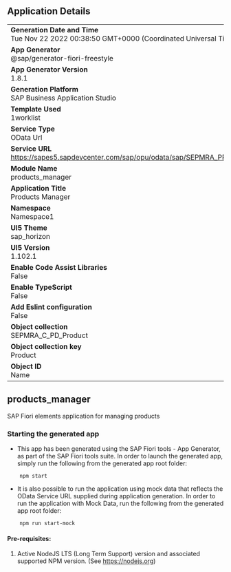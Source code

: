 ## Application Details
|               |
| ------------- |
|**Generation Date and Time**<br>Tue Nov 22 2022 00:38:50 GMT+0000 (Coordinated Universal Time)|
|**App Generator**<br>@sap/generator-fiori-freestyle|
|**App Generator Version**<br>1.8.1|
|**Generation Platform**<br>SAP Business Application Studio|
|**Template Used**<br>1worklist|
|**Service Type**<br>OData Url|
|**Service URL**<br>https://sapes5.sapdevcenter.com/sap/opu/odata/sap/SEPMRA_PROD_MAN/
|**Module Name**<br>products_manager|
|**Application Title**<br>Products Manager|
|**Namespace**<br>Namespace1|
|**UI5 Theme**<br>sap_horizon|
|**UI5 Version**<br>1.102.1|
|**Enable Code Assist Libraries**<br>False|
|**Enable TypeScript**<br>False|
|**Add Eslint configuration**<br>False|
|**Object collection**<br>SEPMRA_C_PD_Product|
|**Object collection key**<br>Product|
|**Object ID**<br>Name|

## products_manager

SAP Fiori elements application for managing products

### Starting the generated app

-   This app has been generated using the SAP Fiori tools - App Generator, as part of the SAP Fiori tools suite.  In order to launch the generated app, simply run the following from the generated app root folder:

```
    npm start
```

- It is also possible to run the application using mock data that reflects the OData Service URL supplied during application generation.  In order to run the application with Mock Data, run the following from the generated app root folder:

```
    npm run start-mock
```

#### Pre-requisites:

1. Active NodeJS LTS (Long Term Support) version and associated supported NPM version.  (See https://nodejs.org)


